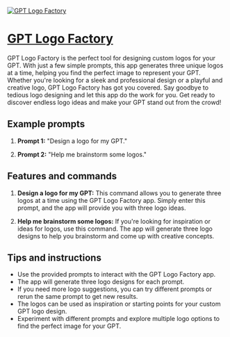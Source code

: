 [![GPT Logo Factory](https://files.oaiusercontent.com/file-var6nm6jaj1dkZ95xdUCtGlL?se=2123-10-20T12%3A48%3A47Z&sp=r&sv=2021-08-06&sr=b&rscc=max-age%3D31536000%2C%20immutable&rscd=attachment%3B%20filename%3Db92fae1a-dac6-47ac-b2c1-5e8d11e147f2.png&sig=gD0X5f1yYVRa9b96uppx%2BzLbqd9gma4K4oVJz4IJXxg%3D)](https://chat.openai.com/g/g-ksvyaSXrU-gpt-logo-factory)

# [GPT Logo Factory](https://chat.openai.com/g/g-ksvyaSXrU-gpt-logo-factory)

GPT Logo Factory is the perfect tool for designing custom logos for your GPT. With just a few simple prompts, this app generates three unique logos at a time, helping you find the perfect image to represent your GPT. Whether you're looking for a sleek and professional design or a playful and creative logo, GPT Logo Factory has got you covered. Say goodbye to tedious logo designing and let this app do the work for you. Get ready to discover endless logo ideas and make your GPT stand out from the crowd!

## Example prompts

1. **Prompt 1:** "Design a logo for my GPT."

2. **Prompt 2:** "Help me brainstorm some logos."

## Features and commands

1. **Design a logo for my GPT:** This command allows you to generate three logos at a time using the GPT Logo Factory app. Simply enter this prompt, and the app will provide you with three logo ideas.

2. **Help me brainstorm some logos:** If you're looking for inspiration or ideas for logos, use this command. The app will generate three logo designs to help you brainstorm and come up with creative concepts.

## Tips and instructions

- Use the provided prompts to interact with the GPT Logo Factory app.
- The app will generate three logo designs for each prompt.
- If you need more logo suggestions, you can try different prompts or rerun the same prompt to get new results.
- The logos can be used as inspiration or starting points for your custom GPT logo design.
- Experiment with different prompts and explore multiple logo options to find the perfect image for your GPT.